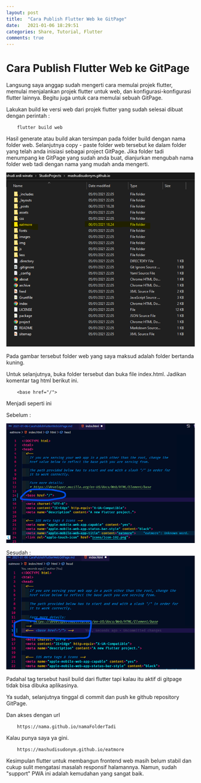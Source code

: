 ```yaml
---
layout: post
title:  "Cara Publish Flutter Web ke GitPage"
date:   2021-01-06 18:29:51
categories: Share, Tutorial, Flutter
comments: true
---
```


# Cara Publish Flutter Web ke GitPage

Langsung saya anggap sudah mengerti cara memulai projek flutter, memulai menjalankan projek flutter untuk web, dan konfigurasi-konfigurasi flutter lainnya.
Begitu juga untuk cara memulai sebuah GitPage.

Lakukan build ke versi web dari projek flutter yang sudah selesai dibuat dengan perintah :

```
    flutter build web
```

Hasil generate atau build akan tersimpan pada folder build dengan nama folder web. Selanjutnya copy - paste folder web tersebut ke dalam folder yang telah anda inisiasi sebagai project GitPage. Jika folder tadi menumpang ke GitPage yang sudah anda buat, dianjurkan mengubah nama folder web tadi dengan nama yang mudah anda mengerti.

![SusunanFolder](/images/flutter-web-gitpage/ss.png)

Pada gambar tersebut folder web yang saya maksud adalah folder bertanda kuning.

Untuk selanjutnya, buka folder tersebut dan buka file index.html. Jadikan komentar tag html berikut ini.

```
    <base href="/">
```

Menjadi seperti ini

Sebelum :

![Sebelum](/images/flutter-web-gitpage/ss2.png)

Sesudah :
![Sesudah](/images/flutter-web-gitpage/ss3.png)

Padahal tag tersebut hasil build dari flutter tapi kalau itu aktif di gitpage tidak bisa dibuka aplikasinya.

Ya sudah, selanjutnya tinggal di commit dan push ke github repository GitPage.

Dan akses dengan url

```
    https://nama.github.io/namaFolderTadi
```

Kalau punya saya ya gini.

```
    https://mashudisudonym.github.io/eatmore
```

Kesimpulan flutter untuk membangun frontend web masih belum stabil dan cukup sulit mengatasi masalah responsif halamannya. Namun, sudah "support" PWA ini adalah kemudahan yang sangat baik.